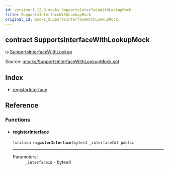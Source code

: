 ```yaml
---
id: version-1.12.0-mocks_SupportsInterfaceWithLookupMock
title: SupportsInterfaceWithLookupMock
original_id: mocks_SupportsInterfaceWithLookupMock
---
```


<div class="contract-doc"><div class="contract"><h2 class="contract-header"><span class="contract-kind">contract</span> SupportsInterfaceWithLookupMock</h2><p class="base-contracts"><span>is</span> <a href="introspection_SupportsInterfaceWithLookup.html">SupportsInterfaceWithLookup</a></p><div class="source">Source: <a href="https://github.com/OpenZeppelin/zeppelin-solidity/blob/v1.12.0/contracts/mocks/SupportsInterfaceWithLookupMock.sol" target="_blank">mocks/SupportsInterfaceWithLookupMock.sol</a></div></div><div class="index"><h2>Index</h2><ul><li><a href="mocks_SupportsInterfaceWithLookupMock.html#registerInterface">registerInterface</a></li></ul></div><div class="reference"><h2>Reference</h2><div class="functions"><h3>Functions</h3><ul><li><div class="item function"><span id="registerInterface" class="anchor-marker"></span><h4 class="name">registerInterface</h4><div class="body"><code class="signature">function <strong>registerInterface</strong><span>(bytes4 _interfaceId) </span><span>public </span></code><hr/><dl><dt><span class="label-parameters">Parameters:</span></dt><dd><div><code>_interfaceId</code> - bytes4</div></dd></dl></div></div></li></ul></div></div></div>
